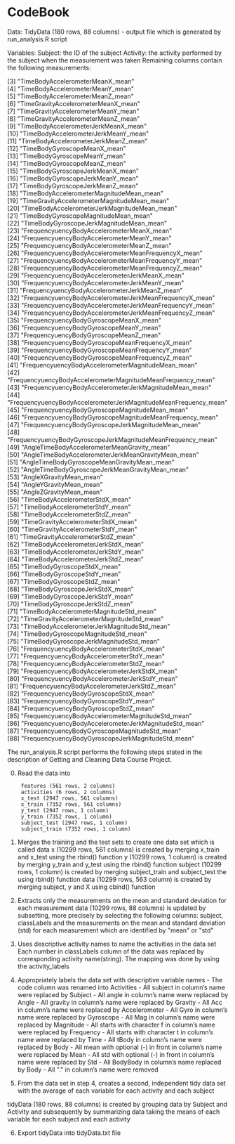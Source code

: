 # CodeBook

Data:
TidyData (180 rows, 88 columns) - output file which is generated by run_analysis.R script

Variables:
Subject: the ID of the subject
Activity: the activity performed by the subject when the measurement was taken
Remaining columns contain the following measurements:

 [3] "TimeBodyAccelerometerMeanX_mean"                               
 [4] "TimeBodyAccelerometerMeanY_mean"                               
 [5] "TimeBodyAccelerometerMeanZ_mean"                               
 [6] "TimeGravityAccelerometerMeanX_mean"                            
 [7] "TimeGravityAccelerometerMeanY_mean"                            
 [8] "TimeGravityAccelerometerMeanZ_mean"                            
 [9] "TimeBodyAccelerometerJerkMeanX_mean"                           
[10] "TimeBodyAccelerometerJerkMeanY_mean"                           
[11] "TimeBodyAccelerometerJerkMeanZ_mean"                           
[12] "TimeBodyGyroscopeMeanX_mean"                                   
[13] "TimeBodyGyroscopeMeanY_mean"                                   
[14] "TimeBodyGyroscopeMeanZ_mean"                                   
[15] "TimeBodyGyroscopeJerkMeanX_mean"                               
[16] "TimeBodyGyroscopeJerkMeanY_mean"                               
[17] "TimeBodyGyroscopeJerkMeanZ_mean"                               
[18] "TimeBodyAccelerometerMagnitudeMean_mean"                       
[19] "TimeGravityAccelerometerMagnitudeMean_mean"                    
[20] "TimeBodyAccelerometerJerkMagnitudeMean_mean"                   
[21] "TimeBodyGyroscopeMagnitudeMean_mean"                           
[22] "TimeBodyGyroscopeJerkMagnitudeMean_mean"                       
[23] "FrequencyuencyBodyAccelerometerMeanX_mean"                     
[24] "FrequencyuencyBodyAccelerometerMeanY_mean"                     
[25] "FrequencyuencyBodyAccelerometerMeanZ_mean"                     
[26] "FrequencyuencyBodyAccelerometerMeanFrequencyX_mean"            
[27] "FrequencyuencyBodyAccelerometerMeanFrequencyY_mean"            
[28] "FrequencyuencyBodyAccelerometerMeanFrequencyZ_mean"            
[29] "FrequencyuencyBodyAccelerometerJerkMeanX_mean"                 
[30] "FrequencyuencyBodyAccelerometerJerkMeanY_mean"                 
[31] "FrequencyuencyBodyAccelerometerJerkMeanZ_mean"                 
[32] "FrequencyuencyBodyAccelerometerJerkMeanFrequencyX_mean"        
[33] "FrequencyuencyBodyAccelerometerJerkMeanFrequencyY_mean"        
[34] "FrequencyuencyBodyAccelerometerJerkMeanFrequencyZ_mean"        
[35] "FrequencyuencyBodyGyroscopeMeanX_mean"                         
[36] "FrequencyuencyBodyGyroscopeMeanY_mean"                         
[37] "FrequencyuencyBodyGyroscopeMeanZ_mean"                         
[38] "FrequencyuencyBodyGyroscopeMeanFrequencyX_mean"                
[39] "FrequencyuencyBodyGyroscopeMeanFrequencyY_mean"                
[40] "FrequencyuencyBodyGyroscopeMeanFrequencyZ_mean"                
[41] "FrequencyuencyBodyAccelerometerMagnitudeMean_mean"             
[42] "FrequencyuencyBodyAccelerometerMagnitudeMeanFrequency_mean"    
[43] "FrequencyuencyBodyAccelerometerJerkMagnitudeMean_mean"         
[44] "FrequencyuencyBodyAccelerometerJerkMagnitudeMeanFrequency_mean"
[45] "FrequencyuencyBodyGyroscopeMagnitudeMean_mean"                 
[46] "FrequencyuencyBodyGyroscopeMagnitudeMeanFrequency_mean"        
[47] "FrequencyuencyBodyGyroscopeJerkMagnitudeMean_mean"             
[48] "FrequencyuencyBodyGyroscopeJerkMagnitudeMeanFrequency_mean"    
[49] "AngleTimeBodyAccelerometerMeanGravity_mean"                    
[50] "AngleTimeBodyAccelerometerJerkMeanGravityMean_mean"            
[51] "AngleTimeBodyGyroscopeMeanGravityMean_mean"                    
[52] "AngleTimeBodyGyroscopeJerkMeanGravityMean_mean"                
[53] "AngleXGravityMean_mean"                                        
[54] "AngleYGravityMean_mean"                                        
[55] "AngleZGravityMean_mean"                                        
[56] "TimeBodyAccelerometerStdX_mean"                                
[57] "TimeBodyAccelerometerStdY_mean"                                
[58] "TimeBodyAccelerometerStdZ_mean"                                
[59] "TimeGravityAccelerometerStdX_mean"                             
[60] "TimeGravityAccelerometerStdY_mean"                             
[61] "TimeGravityAccelerometerStdZ_mean"                             
[62] "TimeBodyAccelerometerJerkStdX_mean"                            
[63] "TimeBodyAccelerometerJerkStdY_mean"                            
[64] "TimeBodyAccelerometerJerkStdZ_mean"                            
[65] "TimeBodyGyroscopeStdX_mean"                                    
[66] "TimeBodyGyroscopeStdY_mean"                                    
[67] "TimeBodyGyroscopeStdZ_mean"                                    
[68] "TimeBodyGyroscopeJerkStdX_mean"                                
[69] "TimeBodyGyroscopeJerkStdY_mean"                                
[70] "TimeBodyGyroscopeJerkStdZ_mean"                                
[71] "TimeBodyAccelerometerMagnitudeStd_mean"                        
[72] "TimeGravityAccelerometerMagnitudeStd_mean"                     
[73] "TimeBodyAccelerometerJerkMagnitudeStd_mean"                    
[74] "TimeBodyGyroscopeMagnitudeStd_mean"                            
[75] "TimeBodyGyroscopeJerkMagnitudeStd_mean"                        
[76] "FrequencyuencyBodyAccelerometerStdX_mean"                      
[77] "FrequencyuencyBodyAccelerometerStdY_mean"                      
[78] "FrequencyuencyBodyAccelerometerStdZ_mean"                      
[79] "FrequencyuencyBodyAccelerometerJerkStdX_mean"                  
[80] "FrequencyuencyBodyAccelerometerJerkStdY_mean"                  
[81] "FrequencyuencyBodyAccelerometerJerkStdZ_mean"                  
[82] "FrequencyuencyBodyGyroscopeStdX_mean"                          
[83] "FrequencyuencyBodyGyroscopeStdY_mean"                          
[84] "FrequencyuencyBodyGyroscopeStdZ_mean"                          
[85] "FrequencyuencyBodyAccelerometerMagnitudeStd_mean"              
[86] "FrequencyuencyBodyAccelerometerJerkMagnitudeStd_mean"          
[87] "FrequencyuencyBodyGyroscopeMagnitudeStd_mean"                  
[88] "FrequencyuencyBodyGyroscopeJerkMagnitudeStd_mean"




The run_analysis.R script performs the following steps stated in the description of Getting and Cleaning Data Course Project.

0. Read the data into

        features (561 rows, 2 columns)
        activities (6 rows, 2 columns)
        x_test (2947 rows, 561 columns)
        x_train (7352 rows, 561 columns)
        y_test (2947 rows, 1 column)
        y_train (7352 rows, 1 column)
        subject_test (2947 rows, 1 column)
        subject_train (7352 rows, 1 column)
        

1. Merges the training and the test sets to create one data set which is called data
        x (10299 rows, 561 columns) is created by merging x_train and x_test using the rbind() function
        y (10299 rows, 1 column) is created by merging y_train and y_test using the rbind() function
        subject (10299 rows, 1 column) is created by merging subject_train and subject_test the using rbind() function
        data (10299 rows, 563 column) is created by merging subject, y and X using cbind() function

2. Extracts only the measurements on the mean and standard deviation for each measurement
        data (10299 rows, 88 columns) is updated by subsetting, more precisely by selecting the following columns: subject, classLabels and the measurements on the mean and standard deviation (std) for each measurement
        which are identified by "mean" or "std"

3. Uses descriptive activity names to name the activities in the data set
        Each number in classLabels column of the data was replaced by corresponding activity name(string). The mapping was done by using the activity_labels

4. Appropriately labels the data set with descriptive variable names
        - The code column was renamed into Activities
        - All subject in column’s name were replaced by Subject
        - All angle in column’s name werw replaced by Angle
        - All gravity in column’s name were replaced by Gravity
        - All Acc in column’s name were replaced by Accelerometer
        - All Gyro in column’s name were replaced by Gyroscope
        - All Mag in column’s name were replaced by Magnitude
        - All starts with character f in column’s name were replaced by Frequency
        - All starts with character t in column’s name were replaced by Time
        - All tBody in column’s name were replaced by Body
        - All mean with optional (-) in front in column’s name were replaced by Mean
        - All std with optional (-) in front in column’s name were replaced by Std
        - All BodyBody in column’s name replaced by Body
        - All "." in column’s name were removed
        
5. From the data set in step 4, creates a second, independent tidy data set with the average of each variable for each activity and each subject

tidyData (180 rows, 88 columns) is created by grouping data by Subject and Activity and subsequently by summarizing data taking the means of each variable for each subject and each activity
        
6.  Export tidyData into tidyData.txt file


